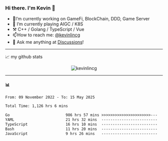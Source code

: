### Hi there. I'm Kevin 👋

- 🔭I’m currently working on GameFi, BlockChain, DDD, Game Server
- 🌱 I’m currently playing AIGC / K8S
-   :hammer_and_pick: C++ / Golang / TypeScript / Vue
- 📫How to reach me: [@kevinlincg](https://twitter.com/kevinlincg) 
-   :thought_balloon: Ask me anything at [Discussions](https://github.com/kevinlincg/kevinlincg/issues/new)!

---

📈 my github stats

<p align="center"> <img src="https://github-readme-stats-ouuan.vercel.app/api?username=kevinlincg&theme=dark&show_icons=true&count_private=true" alt="kevinlincg" />

---

#### :bar_chart: 

<!--START_SECTION:waka-->

```txt
From: 09 November 2022 - To: 15 May 2025

Total Time: 1,126 hrs 6 mins

Go                         986 hrs 57 mins >>>>>>>>>>>>>>>>>>>>>>---   87.64 %
YAML                       21 hrs 32 mins  -------------------------   01.91 %
TypeScript                 16 hrs 10 mins  -------------------------   01.44 %
Bash                       11 hrs 20 mins  -------------------------   01.01 %
JavaScript                 9 hrs 26 mins   -------------------------   00.84 %
```

<!--END_SECTION:waka-->
